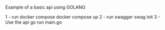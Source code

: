 Example of a basic api using GOLANG

1 - run docker compose 
   docker compose up
2 - run swagger
   swag init
3 - Use the api 
   go run main.go
